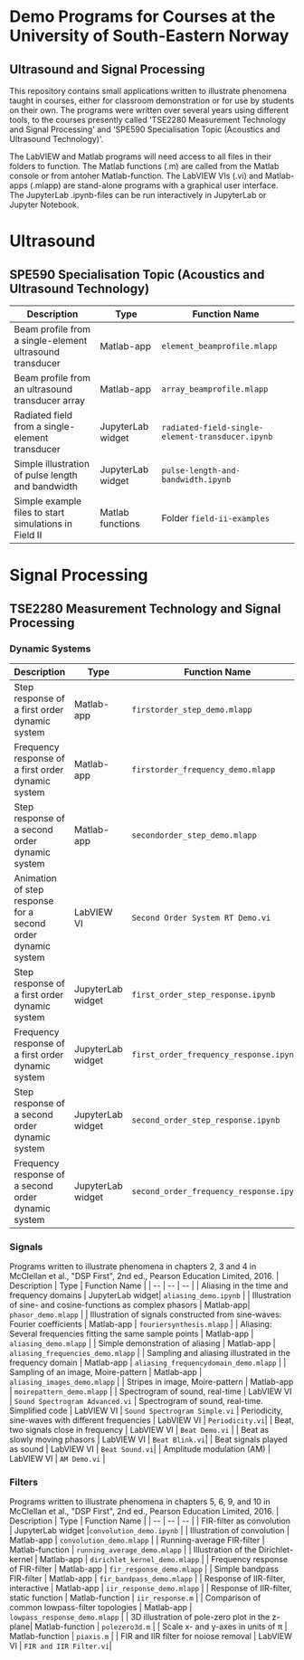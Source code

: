 # Demo Programs for Courses at the University of South-Eastern Norway

## Ultrasound and Signal Processing

This repository contains small applications written to illustrate phenomena taught in courses, either for classroom demonstration or for use by students on their own. 
The programs were written over several years using different tools, to the courses presently called  'TSE2280 Measurement Technology and Signal Processing' and 'SPE590 Specialisation Topic (Acoustics and Ultrasound Technology)'.

The LabVIEW and Matlab programs will need access to all files in their folders to function.
The Matlab functions (.m) are called from the Matlab console or from antoher Matlab-function.
The LabVIEW VIs (.vi) and Matlab-apps (.mlapp) are stand-alone programs with a graphical user interface.
The JupyterLab .ipynb-files can be run interactively in JupyterLab or Jupyter Notebook.

#  Ultrasound
## SPE590 Specialisation Topic (Acoustics and Ultrasound Technology)
| Description  | Type | Function Name | 
| -- | -- | -- | 
| Beam profile from a single-element ultrasound transducer    | Matlab-app | `element_beamprofile.mlapp` |
| Beam profile from an ultrasound transducer array             | Matlab-app | `array_beamprofile.mlapp`  |
| Radiated field from a single-element transducer             | JupyterLab widget |  `radiated-field-single-element-transducer.ipynb` |
| Simple illustration of pulse length and bandwidth           | JupyterLab widget | `pulse-length-and-bandwidth.ipynb` |
| Simple example files to start simulations in Field II       | Matlab functions  | Folder `field-ii-examples`   |
  
# Signal Processing
## TSE2280 Measurement Technology and Signal Processing

### Dynamic Systems
| Description  | Type | Function Name | 
| -- | -- | -- | 
| Step response of a first order dynamic system         | Matlab-app | `firstorder_step_demo.mlapp` |
| Frequency response of a first order dynamic system    | Matlab-app | `firstorder_frequency_demo.mlapp` |
| Step response of a second order dynamic system        | Matlab-app | `secondorder_step_demo.mlapp` |
| Animation of step response for a second order dynamic system  | LabVIEW VI | `Second Order System RT Demo.vi` |
| Step response of a first order dynamic system        | JupyterLab widget| `first_order_step_response.ipynb` |
| Frequency response of a first order dynamic system   | JupyterLab widget| `first_order_frequency_response.ipynb` |
| Step response of a second order dynamic system       | JupyterLab widget| `second_order_step_response.ipynb` |
| Frequency response of a second order dynamic system  | JupyterLab widget| `second_order_frequency_response.ipynb` |

### Signals 
Programs written to illustrate phenomena in chapters 2, 3 and 4 in McClellan et al., "DSP First", 2nd ed., Pearson Education Limited, 2016.
| Description  | Type | Function Name | 
| -- | -- | -- | 
| Aliasing in the time and frequency domains  | JupyterLab widget| `aliasing_demo.ipynb` |
| Illustration of sine- and cosine-functions as complex phasors | Matlab-app| `phasor_demo.mlapp` |
| Illustration of signals constructed from sine-waves: Fourier coefficients   | Matlab-app | `fouriersynthesis.mlapp` |
| Aliasing: Several frequencies fitting the same sample points    | Matlab-app | `aliasing_demo.mlapp` |
| Simple demonstration of aliasing                                | Matlab-app | `aliasing_frequencies_demo.mlapp` |
| Sampling and aliasing illustrated in the frequency domain       | Matlab-app | `aliasing_frequencydomain_demo.mlapp` |
| Sampling of an image, Moire-pattern                             | Matlab-app | `aliasing_images_demo.mlapp` |
| Stripes in image, Moire-pattern                                 | Matlab-app | `moirepattern_demo.mlapp` |
| Spectrogram of sound, real-time                                 | LabVIEW VI | `Sound Spectrogram Advanced.vi`
| Spectrogram of sound, real-time. Simplified code                | LabVIEW VI | `Sound Spectrogram Simple.vi`
| Periodicity, sine-waves with different frequencies                    | LabVIEW VI       | `Periodicity.vi`|
| Beat, two signals close in frequency            | LabVIEW VI       | `Beat Demo.vi` |
| Beat as slowly moving phasors                   | LabVIEW VI       | `Beat Blink.vi`|
| Beat signals played as sound                    | LabVIEW VI       | `Beat Sound.vi`|
| Amplitude modulation (AM)                       | LabVIEW VI       | `AM Demo.vi` |


### Filters
Programs written to illustrate phenomena in chapters 5, 6, 9, and 10 in McClellan et al., "DSP First", 2nd ed., Pearson Education Limited, 2016.
| Description  | Type | Function Name | 
| -- | -- | -- | 
| FIR-filter as convolution                       | JupyterLab widget |`convolution_demo.ipynb` |
| Illustration of convolution                     | Matlab-app       | `convolution_demo.mlapp` |
| Running-average FIR-filter                      | Matlab-function  | `running_average_demo.mlapp` |
| Illustration of the Dirichlet-kernel            | Matlab-app       |  `dirichlet_kernel_demo.mlapp` |
| Frequency response of FIR-filter                | Matlab-app       | `fir_response_demo.mlapp` |
| Simple bandpass FIR-filter                      | Matlab-app       | `fir_bandpass_demo.mlapp` |
| Response of IIR-filter, interactive             | Matlab-app       | `iir_response_demo.mlapp`  |
| Response of IIR-filter, static function         | Matlab-function  | `iir_response.m`  |
| Comparison of common lowpass-filter topologies  | Matlab-app       | `lowpass_response_demo.mlapp` |
| 3D illustration of pole-zero plot in the z-plane| Matlab-function  |  `polezero3d.m` |
| Scale x- and y-axes in units of &pi; | Matlab-function | `piaxis.m` |
| FIR and IIR filter for noiose removal           | LabVIEW VI       | `FIR and IIR Filter.vi`|

